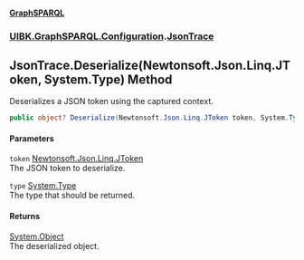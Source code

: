 #### [GraphSPARQL](./index.md 'index')
### [UIBK.GraphSPARQL.Configuration](./UIBK-GraphSPARQL-Configuration.md 'UIBK.GraphSPARQL.Configuration').[JsonTrace](./UIBK-GraphSPARQL-Configuration-JsonTrace.md 'UIBK.GraphSPARQL.Configuration.JsonTrace')
## JsonTrace.Deserialize(Newtonsoft.Json.Linq.JToken, System.Type) Method
Deserializes a JSON token using the captured context.  
```csharp
public object? Deserialize(Newtonsoft.Json.Linq.JToken token, System.Type type);
```
#### Parameters
<a name='UIBK-GraphSPARQL-Configuration-JsonTrace-Deserialize(Newtonsoft-Json-Linq-JToken_System-Type)-token'></a>
`token` [Newtonsoft.Json.Linq.JToken](https://docs.microsoft.com/en-us/dotnet/api/Newtonsoft.Json.Linq.JToken 'Newtonsoft.Json.Linq.JToken')  
The JSON token to deserialize.  
  
<a name='UIBK-GraphSPARQL-Configuration-JsonTrace-Deserialize(Newtonsoft-Json-Linq-JToken_System-Type)-type'></a>
`type` [System.Type](https://docs.microsoft.com/en-us/dotnet/api/System.Type 'System.Type')  
The type that should be returned.  
  
#### Returns
[System.Object](https://docs.microsoft.com/en-us/dotnet/api/System.Object 'System.Object')  
The deserialized object.  
